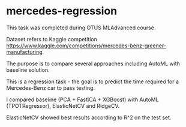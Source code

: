 # mercedes-regression

This task was completed during OTUS MLAdvanced course.

Dataset refers to Kaggle competition https://www.kaggle.com/competitions/mercedes-benz-greener-manufacturing.

The purpose is to compare several approaches including AutoML with baseline solution.

This is a regression task - the goal is to predict the time required for a Mercedes-Benz car to pass testing.

I compared baseline (PCA + FastICA + XGBoost) with AutoML (TPOTRegressor), ElasticNetCV and RidgeCV.

ElasticNetCV showed best results according to R^2 on the test set.
